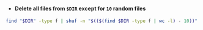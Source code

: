 - #### **Delete all files** from `$DIR` except for `10` random files
```bash
find "$DIR" -type f | shuf -n "$(($(find $DIR -type f | wc -l) - 10))" | xargs rm
```
